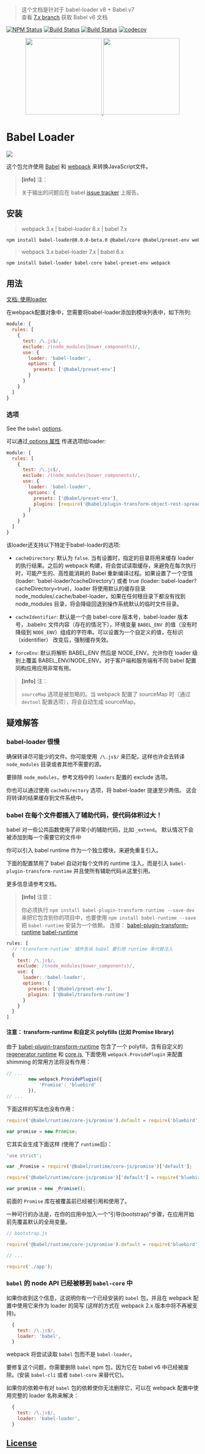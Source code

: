 
> 这个文档是针对于 babel-loader v8 + Babel v7  
> 查看 [7.x branch](https://github.com/babel/babel-loader/tree/7.x) 获取 Babel v6 文档

[![NPM Status](https://img.shields.io/npm/v/babel-loader.svg?style=flat)](https://www.npmjs.com/package/babel-loader)
[![Build Status](https://travis-ci.org/babel/babel-loader.svg?branch=master)](https://travis-ci.org/babel/babel-loader)
[![Build Status](https://ci.appveyor.com/api/projects/status/vgtpr2i5bykgyuqo/branch/master?svg=true)](https://ci.appveyor.com/project/danez/babel-loader/branch/master)
[![codecov](https://codecov.io/gh/babel/babel-loader/branch/master/graph/badge.svg)](https://codecov.io/gh/babel/babel-loader)

<div align="center">
  <a href="https://github.com/babel/babel/">
    <img width="200" height="200" src="https://rawgit.com/babel/logo/master/babel.svg">
  </a>
  <a href="https://github.com/webpack/webpack">
    <img width="200" height="200" src="https://webpack.js.org/assets/icon-square-big.svg">
  </a>
</div>

<h1>Babel Loader</h1>

[![](https://img.shields.io/badge/Github-查看更多-brightgreen.svg)](https://github.com/babel/babel-loader)

这个包允许使用 [Babel](https://github.com/babel/babel) 和 [webpack](https://github.com/webpack/webpack) 来转换JavaScript文件。

> **[info]** 注：
> 
> 关于输出的问题应在 babel [issue tracker](https://github.com/babel/babel/issues) 上报告。

<h2 >安装</h2>

> webpack 3.x | babel-loader 8.x | babel 7.x

```bash
npm install babel-loader@8.0.0-beta.0 @babel/core @babel/preset-env webpack
```

> webpack 3.x babel-loader 7.x | babel 6.x

```bash
npm install babel-loader babel-core babel-preset-env webpack
```

<h2 >用法</h2>

[文档: 使用loader](/loaders/README.md)

在webpack配置对象中，您需要将babel-loader添加到模块列表中，如下所列:

```javascript
module: {
  rules: [
    {
      test: /\.js$/,
      exclude: /(node_modules|bower_components)/,
      use: {
        loader: 'babel-loader',
        options: {
          presets: ['@babel/preset-env']
        }
      }
    }
  ]
}
```

### 选项

See the `babel` [options](https://babeljs.io/docs/usage/api/#options).


可以通过[ options 属性](//configuration/module.md##rule-options-rule-query) 传递选项给loader:

```javascript
module: {
  rules: [
    {
      test: /\.js$/,
      exclude: /(node_modules|bower_components)/,
      use: {
        loader: 'babel-loader',
        options: {
          presets: ['@babel/preset-env'],
          plugins: [require('@babel/plugin-transform-object-rest-spread')]
        }
      }
    }
  ]
}
```

该loader还支持以下特定于babel-loader的选项:

* `cacheDirectory`: 默认为 `false`. 当有设置时，指定的目录将用来缓存 loader 的执行结果。之后的 webpack 构建，将会尝试读取缓存，来避免在每次执行时，可能产生的、高性能消耗的 Babel 重新编译过程。如果设置了一个空值 (loader: 'babel-loader?cacheDirectory') 或者 true (loader: babel-loader?cacheDirectory=true)，loader 将使用默认的缓存目录 node_modules/.cache/babel-loader，如果在任何根目录下都没有找到 node_modules 目录，将会降级回退到操作系统默认的临时文件目录。

* `cacheIdentifier`: 默认是一个由 babel-core 版本号，babel-loader 版本号，.babelrc 文件内容（存在的情况下），环境变量 `BABEL_ENV `的值（没有时降级到 `NODE_ENV`）组成的字符串。可以设置为一个自定义的值，在标识（xidentifier） 改变后，强制缓存失效。

* `forceEnv`: 默认将解析 BABEL_ENV 然后是 NODE_ENV。允许你在 loader 级别上覆盖 BABEL_ENV/NODE_ENV。对于客户端和服务端有不同 babel 配置同构应用应用非常有用。

> **[info]** 注：
>
> `sourceMap` 选项是被忽略的。当 webpack 配置了 sourceMap 时（通过 `devtool` 配置选项），将会自动生成 sourceMap。

## 疑难解答

### babel-loader 很慢

确保转译尽可能少的文件。你可能使用` /\.js$/` 来匹配，这样也许会去转译 `node_modules` 目录或者其他不需要的源。

要排除 `node_modules`，参考文档中的 `loaders` 配置的 exclude 选项。

你也可以通过使用 `cacheDirectory` 选项，将 babel-loader 提速至少两倍。 这会将转译的结果缓存到文件系统中。

### babel 在每个文件都插入了辅助代码，使代码体积过大！

babel 对一些公共函数使用了非常小的辅助代码，比如 `_extend`。 默认情况下会被添加到每一个需要它的文件中

你可以引入 babel runtime 作为一个独立模块，来避免重复引入。

下面的配置禁用了 babel 自动对每个文件的 runtime 注入，而是引入 `babel-plugin-transform-runtime` 并且使所有辅助代码从这里引用。

更多信息请参考文档。

> **[info]** 注意：
> 
> 你必须执行 `npm install babel-plugin-transform-runtime --save-dev` 来把它包含到你的项目中，也要使用 `npm install babel-runtime --save` 把 `babel-runtime` 安装为一个依赖。
> 连接：
>  [babel-plugin-transform-runtime](https://github.com/babel/babel/tree/master/packages/babel-plugin-transform-runtime)
> [babel-runtime](https://github.com/babel/babel/tree/master/packages/babel-runtime)

```javascript
rules: [
  // 'transform-runtime' 插件告诉 babel 要引用 runtime 来代替注入
  {
    test: /\.js$/,
    exclude: /(node_modules|bower_components)/,
    use: {
      loader: 'babel-loader',
      options: {
        presets: ['@babel/preset-env'],
        plugins: ['@babel/transform-runtime']
      }
    }
  }
]
```

#### **注意**： transform-runtime 和自定义 polyfills (比如 Promise library)

由于 [babel-plugin-transform-runtime](https://github.com/babel/babel/tree/master/packages/babel-plugin-transform-runtime) 包含了一个 polyfill，含有自定义的 [regenerator runtime](https://github.com/facebook/regenerator/blob/master/packages/regenerator-runtime/runtime.js) 和 [core.js](https://github.com/zloirock/core-js), 下面使用 `webpack.ProvidePlugin` 来配置 shimming 的常用方法将没有作用：

```javascript
// ...
        new webpack.ProvidePlugin({
            'Promise': 'bluebird'
        }),
// ...
```

下面这样的写法也没有作用：

```javascript
require('@babel/runtime/core-js/promise').default = require('bluebird');

var promise = new Promise;
```

它其实会生成下面这样 (使用了 `runtime`后)：


```javascript
'use strict';

var _Promise = require('@babel/runtime/core-js/promise')['default'];

require('@babel/runtime/core-js/promise')['default'] = require('bluebird');

var promise = new _Promise();
```

前面的 `Promise` 库在被覆盖前已经被引用和使用了。

一种可行的办法是，在你的应用中加入一个“引导(bootstrap)”步骤，在应用开始前先覆盖默认的全局变量。

```javascript
// bootstrap.js

require('@babel/runtime/core-js/promise').default = require('bluebird');

// ...

require('./app');
```

### `babel` 的 node API 已经被移到 `babel-core` 中

如果你收到这个信息，这说明你有一个已经安装的 `babel` 包，并且在 webpack 配置中使用它来作为 loader 的简写 (这样的方式在 webpack 2.x 版本中将不再被支持)。
```js
  {
    test: /\.js$/,
    loader: 'babel',
  }
```
webpack 将尝试读取 `babel` 包而不是 `babel-loader`。

要修复这个问题，你需要删除 `babel` npm 包，因为它在 babel v6 中已经被废除。(安装 `babel-cli` 或者 `babel-core` 来替代它)。

如果你的依赖中有对 `babel` 包的依赖使你无法删除它，可以在 webpack 配置中使用完整的 loader 名称来解决：

```js
  {
    test: /\.js$/,
    loader: 'babel-loader',
  }
```

## [License](http://couto.mit-license.org/)



